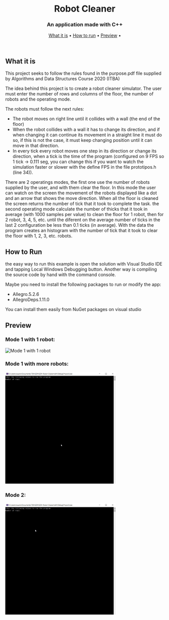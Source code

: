 <h1 align="center">
  Robot Cleaner
  <br>
</h1>

<h3 align="center">An application made with C++</a></h3>
<p align="center">
  <a href="#what-is-it">What it is</a> •
  <a href="#how-to-run">How to run</a> •
  <a href="#preview">Preview</a> •
</p>
<br>

## What it is

This project seeks to follow the rules found in the purpose.pdf file supplied by Algorithms and Data Structures Course 2020 (ITBA)

The idea behind this project is to create a robot cleaner simulator. The user must enter the number of rows and columns of the floor, the number of robots and the operating mode.

The robots must follow the next rules:

- The robot moves on right line until it collides with a wall (the end of the floor)
- When the robot collides with a wall it has to change its direction, and if when changing it can continue its movement in a straight line it must do so, if this is not the case, it must keep changing position until it can move in that direction.
- In every tick every robot moves one step in its direction or change its direction, when a tick is the time of the program (configured on 9 FPS so 1 tick -> 0.111 seg, you can change this if you want to watch the simulation faster or slower with the define FPS in the file prototipos.h (line 34)).

There are 2 operatings modes, the first one use the number of robots supplied by the user, and with them clear the floor. In this mode the user can watch on the screen the movement of the robots displayed like a dot and an arrow that shows the move direction. When all the floor is cleaned the screen returns the number of tick that it took to complete the task.
the second operating mode calculate the number of thicks that it took in average (with 1000 samples per value) to clean the floor for 1 robot, then for 2 robot, 3, 4, 5, etc. until the diferent on the average number of ticks in the last 2 configuration be less than 0.1 ticks (in average). With the data the program creates an histogram with the number of tick that it took to clear the floor with 1, 2, 3, etc. robots.

## How to Run
the easy way to run this example is open the solution with Visual Studio IDE and tapping Local Windows Debugging button. Another way is compiling the source code by hand with the command console.

Maybe you need to install the following packages to run or modify the app:

- Allegro.5.2.6
- AllegroDeps.1.11.0

You can install them easily from NuGet packages on visual studio

## Preview

### Mode 1 with 1 robot:

<img src="Demo/Mode1_s.gif" width="350" title="Mode 1 with 1 robot">

### Mode 1 with more robots:

<img src="Demo/Mode1_more_robots.gif" width="350" title="Mode 1 with more robots">

### Mode 2:

<img src="Demo/Mode2.gif" width="350" title="Mode 2">

